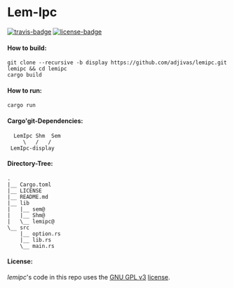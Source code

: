 # Lem-Ipc

[![travis-badge][]][travis] [![license-badge][]][license]

#### How to build:
```shell
git clone --recursive -b display https://github.com/adjivas/lemipc.git lemipc && cd lemipc
cargo build
```

#### How to run:
```shell
cargo run
```

#### Cargo'git-Dependencies:
```shell
  LemIpc Shm  Sem
     \   /   /
 LemIpc-display
```

#### Directory-Tree:
```shell
.
|__ Cargo.toml
|__ LICENSE
|__ README.md
|__ lib
|   |__ sem@
|   |__ Shm@
|   \__ lemipc@
\__ src
    |__ option.rs
    |__ lib.rs
    \__ main.rs
```

#### License:
*lemipc*'s code in this repo uses the [GNU GPL v3](http://www.gnu.org/licenses/gpl-3.0.html) [license][license].

[travis-badge]: https://travis-ci.org/adjivas/lemipc.svg?style=flat-square
[travis]: https://travis-ci.org/adjivas/lemipc?branch=display
[license-badge]: http://img.shields.io/badge/license-GPLv3-blue.svg?style=flat-square
[license]: https://github.com/adjivas/lemipc/blob/display/LICENSE

